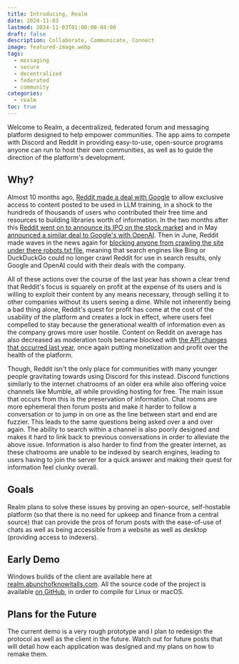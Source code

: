 ```yaml
---
title: Introducing, Realm
date: 2024-11-03
lastmod: 2024-11-03T01:00:00-04:00
draft: false
description: Collaborate, Communicate, Connect
image: featured-image.webp
tags:
  - messaging
  - secure
  - decentralized
  - federated
  - community
categories:
  - realm
toc: true
---
```

Welcome to Realm, a decentralized, federated forum and messaging platform designed to help empower communities. The app aims to compete with Discord and Reddit in providing easy-to-use, open-source programs anyone can run to host their own communities, as well as to guide the direction of the platform's development.

## Why?

Almost 10 months ago, [Reddit made a deal with Google](https://www.theverge.com/2024/2/22/24080165/google-reddit-ai-training-data) to allow exclusive access to content posted to be used in LLM training, in a shock to the hundreds of thousands of users who contributed their free time and resources to building libraries worth of information. In the two months after this [Reddit went on to announce its IPO on the stock market](https://www.reuters.com/markets/deals/reddit-set-hotly-anticipated-debut-after-pricing-ipo-top-range-2024-03-21/) and in May [announced a similar deal to Google's with OpenAI](https://openai.com/index/openai-and-reddit-partnership/). Then in June, Reddit made waves in the news again for [blocking anyone from crawling the site under there robots.txt file](https://www.theverge.com/2024/6/25/24185984/reddit-robots-txt-fight-ai-bots-scraping-crawlers), meaning that search engines like Bing or DuckDuckGo could no longer crawl Reddit for use in search results, only Google and OpenAI could with their deals with the company.

All of these actions over the course of the last year has shown a clear trend that Reddit's focus is squarely on profit at the expense of its users and is willing to exploit their content by any means necessary, through selling it to other companies without its users seeing a dime. While not inherently being a bad thing alone, Reddit's quest for profit has come at the cost of the usability of the platform and creates a lock in effect, where users feel compelled to stay because the generational wealth of information even as the company grows more user hostile. Content on Reddit on average has also decreased as moderation tools became blocked with [the API changes that occurred last year](https://en.wikipedia.org/wiki/2023_Reddit_API_controversy), once again putting monetization and profit over the health of the platform.

Though, Reddit isn't the only place for communities with many younger people gravitating towards using Discord for this instead. Discord functions similarly to the internet chatrooms of an older era while also offering voice channels like Mumble, all while providing hosting for free. The main issue that occurs from this is the preservation of information. Chat rooms are more ephemeral then forum posts and make it harder to follow a conversation or to jump in on one as the line between start and end are fuzzier. This leads to the same questions being asked over a and over again. The ability to search within a channel is also poorly designed and makes it hard to link back to previous conversations in order to alleviate the above issue. Information is also harder to find from the greater internet, as these chatrooms are unable to be indexed by search engines, leading to users having to join the server for a quick answer and making their quest for information feel clunky overall.

## Goals

Realm plans to solve these issues by proving an open-source, self-hostable platform (so that there is no need for upkeep and finance from a central source) that can provide the pros of forum posts with the ease-of-use of chats as well as being accessible from a website as well as desktop (providing access to indexers). 

## Early Demo

Windows builds of the client are available here at [realm.abunchofknowitalls.com](https://realm.abunchofknowitalls.com). All the source code of the project is available [on GitHub](https://github.com/joshuafhiggins/realm-chat), in order to compile for Linux or macOS.

## Plans for the Future

The current demo is a very rough prototype and I plan to redesign the protocol as well as the client in the future. Watch out for future posts that will detail how each application was designed and my plans on how to remake them.